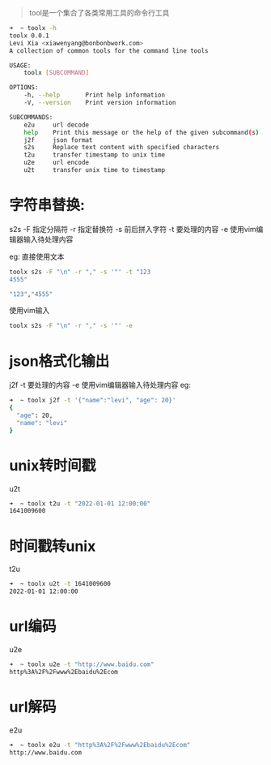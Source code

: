 > tool是一个集合了各类常用工具的命令行工具

```bash
➜  ~ toolx -h
toolx 0.0.1
Levi Xia <xiawenyang@bonbonbwork.com>
A collection of common tools for the command line tools

USAGE:
    toolx [SUBCOMMAND]

OPTIONS:
    -h, --help       Print help information
    -V, --version    Print version information

SUBCOMMANDS:
    e2u     url decode
    help    Print this message or the help of the given subcommand(s)
    j2f     json format
    s2s     Replace text content with specified characters
    t2u     transfer timestamp to unix time
    u2e     url encode
    u2t     transfer unix time to timestamp
```

# 字符串替换: 
s2s
    -F 指定分隔符
    -r 指定替换符
    -s 前后拼入字符
    -t 要处理的内容
    -e 使用vim编辑器输入待处理内容

eg:
直接使用文本
```bash
toolx s2s -F "\n" -r "," -s '"' -t "123
4555"

"123","4555"
```
使用vim输入
```bash
toolx s2s -F "\n" -r "," -s '"' -e
```


# json格式化输出
j2f 
    -t 要处理的内容
    -e 使用vim编辑器输入待处理内容
eg: 
```bash
➜  ~ toolx j2f -t '{"name":"levi", "age": 20}'
{
  "age": 20,
  "name": "levi"
}
```

# unix转时间戳
u2t
```bash
➜  ~ toolx t2u -t "2022-01-01 12:00:00"
1641009600
```

# 时间戳转unix
t2u

```bash
➜  ~ toolx u2t -t 1641009600
2022-01-01 12:00:00
```

# url编码
u2e
```bash
➜  ~ toolx u2e -t "http://www.baidu.com"
http%3A%2F%2Fwww%2Ebaidu%2Ecom
```

# url解码
e2u
```bash
➜  ~ toolx e2u -t "http%3A%2F%2Fwww%2Ebaidu%2Ecom"
http://www.baidu.com
```